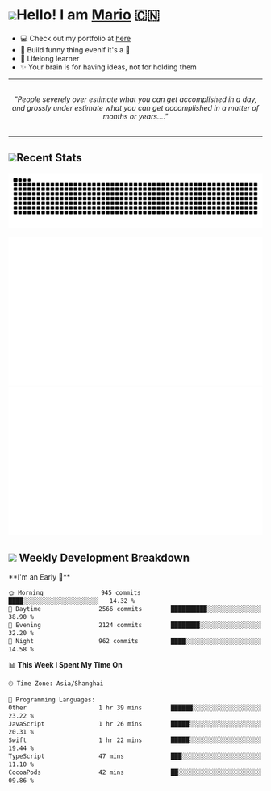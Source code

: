 <h1><a href = "#"><img src="https://media.giphy.com/media/VgCDAzcKvsR6OM0uWg/giphy.gif" width="50"></a><span>Hello! I am <a href="https://github.com/mario1in">Mario</a></span> 🇨🇳 </h1>

- 💻 Check out my portfolio at [here](https://shixiong.name)
- 🔨 Build funny thing evenif it's a 💩
- 🚀 Lifelong learner
- ✨ Your brain is for having ideas, not for holding them

<hr/>
<br/>
<div align="center">
<i>"People severely over estimate what you can get accomplished in a day, and grossly under estimate what you can get accomplished in a matter of months or years...." </i>
</div>
<br/>
<hr/>

<h2 align="left">
  <a href="#"><img src="https://emojis.slackmojis.com/emojis/images/1643514389/3643/cool-doge.gif?1643514389" height="30"></a>Recent Stats
</h2>

<picture>
  <source
    media="(prefers-color-scheme: dark)"
    srcset="https://raw.githubusercontent.com/mario1in/mario1in/output/github-contribution-grid-snake-dark.svg"
  />
  <source
    media="(prefers-color-scheme: light)"
    srcset="https://raw.githubusercontent.com/mario1in/mario1in/output/github-contribution-grid-snake.svg"
  />
  <img
    alt="github contribution grid snake animation"
    src="https://raw.githubusercontent.com/mario1in/mario1in/output/github-contribution-grid-snake.svg"
  />
</picture>

![overview](https://raw.githubusercontent.com/mario1in/mario1in/stats-output/generated/overview.svg)
![languages](https://raw.githubusercontent.com/mario1in/mario1in/stats-output/generated/languages.svg)

<h2 align="left">
  <a href="#"><img src="https://emojis.slackmojis.com/emojis/images/1643514062/184/nyancat_big.gif?1643514062" height="30"></a> Weekly Development Breakdown
</h2>
<!--START_SECTION:waka-->
**I'm an Early 🐤** 

```text
🌞 Morning                945 commits         ████░░░░░░░░░░░░░░░░░░░░░   14.32 % 
🌆 Daytime                2566 commits        ██████████░░░░░░░░░░░░░░░   38.90 % 
🌃 Evening                2124 commits        ████████░░░░░░░░░░░░░░░░░   32.20 % 
🌙 Night                  962 commits         ████░░░░░░░░░░░░░░░░░░░░░   14.58 % 
```


📊 **This Week I Spent My Time On** 

```text
🕑︎ Time Zone: Asia/Shanghai

💬 Programming Languages: 
Other                    1 hr 39 mins        ██████░░░░░░░░░░░░░░░░░░░   23.22 % 
JavaScript               1 hr 26 mins        █████░░░░░░░░░░░░░░░░░░░░   20.31 % 
Swift                    1 hr 22 mins        █████░░░░░░░░░░░░░░░░░░░░   19.44 % 
TypeScript               47 mins             ███░░░░░░░░░░░░░░░░░░░░░░   11.10 % 
CocoaPods                42 mins             ██░░░░░░░░░░░░░░░░░░░░░░░   09.86 % 
```


<!--END_SECTION:waka-->

